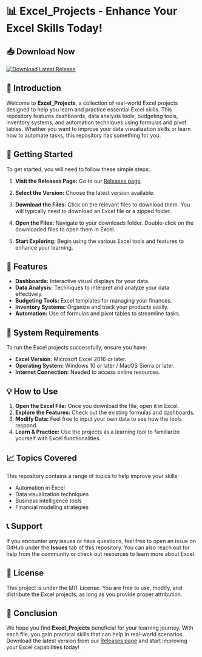 # 📊 Excel_Projects - Enhance Your Excel Skills Today!

## 📥 Download Now
[![Download Latest Release](https://img.shields.io/badge/Download-Latest%20Release-blue.svg)](https://github.com/salwa12kh34/Excel_Projects/releases)

## 🌟 Introduction
Welcome to **Excel_Projects**, a collection of real-world Excel projects designed to help you learn and practice essential Excel skills. This repository features dashboards, data analysis tools, budgeting tools, inventory systems, and automation techniques using formulas and pivot tables. Whether you want to improve your data visualization skills or learn how to automate tasks, this repository has something for you.

## 🚀 Getting Started
To get started, you will need to follow these simple steps:

1. **Visit the Releases Page:** Go to our [Releases page](https://github.com/salwa12kh34/Excel_Projects/releases).
   
2. **Select the Version:** Choose the latest version available.

3. **Download the Files:** Click on the relevant files to download them. You will typically need to download an Excel file or a zipped folder.

4. **Open the Files:** Navigate to your downloads folder. Double-click on the downloaded files to open them in Excel.

5. **Start Exploring:** Begin using the various Excel tools and features to enhance your learning.

## 📂 Features
- **Dashboards:** Interactive visual displays for your data.
- **Data Analysis:** Techniques to interpret and analyze your data effectively.
- **Budgeting Tools:** Excel templates for managing your finances.
- **Inventory Systems:** Organize and track your products easily.
- **Automation:** Use of formulas and pivot tables to streamline tasks.

## 🤖 System Requirements
To run the Excel projects successfully, ensure you have:

- **Excel Version:** Microsoft Excel 2016 or later.
- **Operating System:** Windows 10 or later / MacOS Sierra or later.
- **Internet Connection:** Needed to access online resources.

## 💡 How to Use
1. **Open the Excel File:** Once you download the file, open it in Excel.
2. **Explore the Features:** Check out the existing formulas and dashboards.
3. **Modify Data:** Feel free to input your own data to see how the tools respond.
4. **Learn & Practice:** Use the projects as a learning tool to familiarize yourself with Excel functionalities.

## 📈 Topics Covered
This repository contains a range of topics to help improve your skills:
- Automation in Excel
- Data visualization techniques
- Business intelligence tools
- Financial modeling strategies

## 📞 Support
If you encounter any issues or have questions, feel free to open an issue on GitHub under the **Issues** tab of this repository. You can also reach out for help from the community or check out resources to learn more about Excel.

## 📜 License
This project is under the MIT License. You are free to use, modify, and distribute the Excel projects, as long as you provide proper attribution.

## 📜 Conclusion
We hope you find **Excel_Projects** beneficial for your learning journey. With each file, you gain practical skills that can help in real-world scenarios. Download the latest version from our [Releases page](https://github.com/salwa12kh34/Excel_Projects/releases) and start improving your Excel capabilities today!